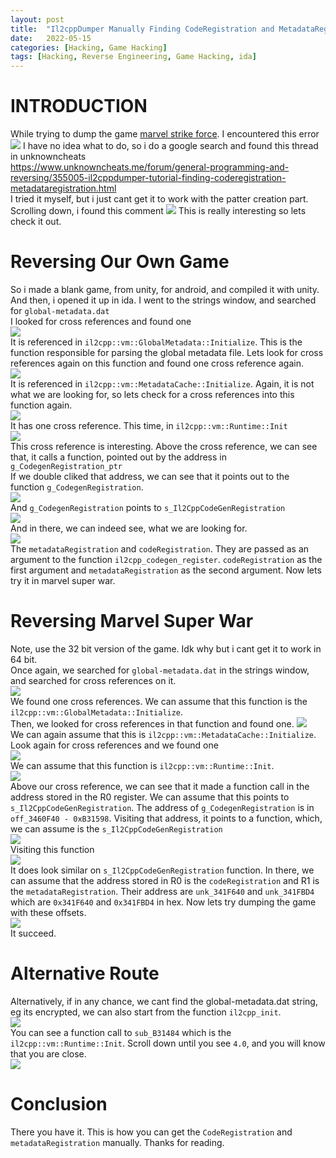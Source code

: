 ```yaml
---
layout:	post
title:	"Il2cppDumper Manually Finding CodeRegistration and MetadataRegistration"
date:	2022-05-15
categories: [Hacking, Game Hacking]
tags: [Hacking, Reverse Engineering, Game Hacking, ida]
---
```



# INTRODUCTION
While trying to dump the game [marvel strike force](https://play.google.com/store/apps/details?id=com.foxnextgames.m3&hl=en&gl=US). I encountered this error     
![](/img/ida1.PNG)
I have no idea what to do, so i do a google search and found this thread in unknowncheats    
<https://www.unknowncheats.me/forum/general-programming-and-reversing/355005-il2cppdumper-tutorial-finding-coderegistration-metadataregistration.html>    
I tried it myself, but i just cant get it to work with the patter creation part. Scrolling down, i found this comment
![](/img/ida2.PNG)
This is really interesting so lets check it out.

# Reversing Our Own Game
So i made a blank game, from unity, for android, and compiled it with unity. And then, i opened it up in ida. I went to the strings window, and searched for `global-metadata.dat`    
I looked for cross references and found one       
![](/img/ida3.PNG)      
It is referenced in `il2cpp::vm::GlobalMetadata::Initialize`. This is the function responsible for parsing the global metadata file. Lets look for cross references again on this function and found one cross reference again.          
![](/img/ida4.PNG)     
It is referenced in `il2cpp::vm::MetadataCache::Initialize`. Again, it is not what we are looking for, so lets check for a cross references into this function again.      
![](/img/ida5.PNG)       
It has one cross reference. This time, in `il2cpp::vm::Runtime::Init`      
![](/img/ida6.PNG)       
This cross reference is interesting. Above the cross reference, we can see that, it calls a function, pointed out by the address in `g_CodegenRegistration_ptr`    
If we double cliked that address, we can see that it points out to the function `g_CodegenRegistration`.      
![](/img/ida7.PNG)       
And `g_CodegenRegistration` points to `s_Il2CppCodeGenRegistration`      
![](/img/ida8.PNG)       
And in there, we can indeed see, what we are looking for.      
![](/img/ida9.PNG)       
The `metadataRegistration` and `codeRegistration`. They are passed as an argument to the function `il2cpp_codegen_register`. `codeRegistration` as the first argument and `metadataRegistration` as the second argument. Now lets try it in marvel super war.   

# Reversing Marvel Super War
Note, use the 32 bit version of the game. Idk why but i cant get it to work in 64 bit.       
Once again, we searched for `global-metadata.dat` in the strings window, and searched for cross references on it.      
![](/img/ida10.PNG)       
We found one cross references. We can assume that this function is the `il2cpp::vm::GlobalMetadata::Initialize`.        
Then, we looked for cross references in that function and found one. 
![](/img/ida11.PNG)      
We can again assume that this is `il2cpp::vm::MetadataCache::Initialize`.
Look again for cross references and we found one      
![](/img/ida12.PNG)      
We can assume that this function is `il2cpp::vm::Runtime::Init`.       
![](/img/ida13.PNG)         
Above our cross reference, we can see that it made a function call in the address stored in the R0 register. We can assume that this points to `s_Il2CppCodeGenRegistration`. The address of `g_CodegenRegistration` is in `off_3460F40 - 0xB31598`. Visiting that address, it points to a function, which, we can assume is the `s_Il2CppCodeGenRegistration`       
![](/img/ida14.PNG)      
Visiting this function         
![](/img/ida15.PNG)       
It does look similar on `s_Il2CppCodeGenRegistration` function. In there, we can assume that the address stored in R0 is the  `codeRegistration` and R1 is the `metadataRegistration`. Their address are `unk_341F640` and `unk_341FBD4` which are `0x341F640` and `0x341FBD4` in hex. Now lets try dumping the game with these offsets.       
![](/img/ida16.PNG)      
It succeed.      

# Alternative Route
Alternatively, if in any chance, we cant find the global-metadata.dat string, eg its  encrypted, we can also start from the function `il2cpp_init`.      
![](/img/ida17.PNG)       
You can see a function call to `sub_B31484` which is the `il2cpp::vm::Runtime::Init`. Scroll down until you see `4.0`, and you will know that you are close.     
![](/img/ida18.PNG)      

# Conclusion
There you have it. This is how you can get the `CodeRegistration` and `metadataRegistration` manually. Thanks for reading.      